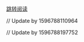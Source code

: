 [跳转阅读](https://github.com/AfterThreeYears/blog/issues/36)

// Update by 1596788110964

// Update by 1596788197752
